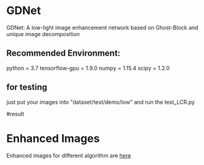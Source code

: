 # GDNet
GDNet: A low-light image enhancement network based on Ghost-Block and unique image decomposition

## Recommended Environment:
 python = 3.7
 tensorflow-gpu = 1.9.0
 numpy = 1.15.4
 scipy = 1.2.0
 
## for testing
just put your images into "dataset/test/demo/low" and run the test_LCR.py

#result
[](./__pycache__/Fig6.png)

# Enhanced Images
Enhanced images for different algorithm are [here]()
